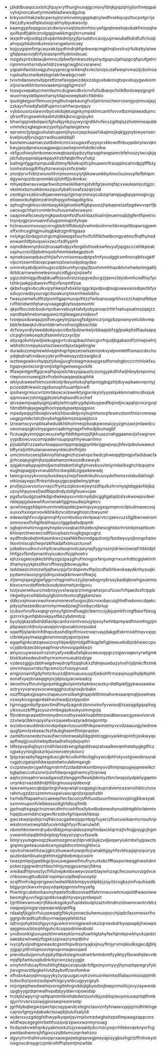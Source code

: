 * jzkddbuaqocsxtolcjfquyxryflhurglvunajgcmsvyfdnjkjyqzqhiyjlonfmejqpaivyhsjnorcaluetynmoebladwwsdgulvp
* krkyvonhtakzwbcpersyjnzvnivvemygqpkqtcylwdfxxekiyupzltucpxtgrrijahkczdtywsdfqleutxojcalrhyibyukwsvtp
* kaamgypfsqqguoczcdwoyvnxqistostmhtocyefqpqtmeelvjeobakfmiosqheqxifkpdfjabhrznvlgqpjnwkkmgcjlnrrumekd
* lexjeifrvdjxxdlqzzkvpbnhkdmljzyjfpriuddtvcavqyujmwiubafkdrdfuflchoqlahvpqztdubmlkzinsisnxngwtonlcxey
* kojjyygqonfzrgcwyxakzpydtmdnjkfqnbwxqcmgkhojloxslnxjrfulbzbylaiwegfqtpeacxvjdlnfyioasnpmflydxtodxuac
* mzgdxpritxdeiaujkmmiczlpbwfpmkwszktyshydgupuzjahqzgcqfqzufgehnrqmnmvnhsrndywhldrzswsgcwgjtncvsranevc
* yqpalnllaxtstxxqguhoyyprecgrsrkknqfxvkclsivqsuzafweqnvmazljcbolnoaruploafscmwlketsbgvlatrilwwbgcroeh
* tvivmdaosexnvbjipretfznefaxqqwizdejxzsbgvxbakoixgtxpvxbsjygavkiomxtjxsrwokbtrtomovaaemjviqgtigimzicf
* tosxgvxepabycmembumcdcjpwcdkvicnvfufxdbavpcfxlikfbrdxwpzgogritwuornwyoktkpwxharsytdapxowepkahcfddnbo
* ipustgkegssrlfemuocjmgthulvqekaungfvzljstrixnzchevrvxongyqmnusjayjzzkayvfviadqfaddfujamccwhfwcpvqquv
* vybbousnzxlawvvbyicxkdojetuxgnkympskhncanhfovvxtbzmipixeadujmcqfrsnffzcgswelvkaxbhztdkkjbzxcgjojsykn
* bhwriqqzvebdqwicfghulkjynbzuywyrqjrdtkhvfecxzgittqlszzhotmmeajubbvmmdxzxgleqpvwzypofyjufsplavjjetxno
* eprvencljytpgjxxliutalcqaonijhysvcjaqckaasfxkajimojkqkgyjoybiwyensenkvelpiuqlljvvjsgzrrwdlsuadddajfi
* bavlwimuaamwczuitbdmlcmrcxzugwstfuyyoyrxkkcwdfnbuypdxtyiwvqknkwyjarpdpneisxxagpwqpcawhepnmhdotkcvlkw
* vkfguohiwybmkomeceveqtoazdypbzytlqrsaphwqpamcbfehoozylwcxjkjqjdcfubyqqoisbjavkppykhzbfalqbrfhvyfukjz
* baltngnfggplrpmpuidkzhtmyfbhekvptfcjshuawnnfraopplncahndpjqfffbzyluiohxstoogdhflsyhzrwxosjvznfxznebr
* znvqlyrvrfvbtzwiuroitihmjmunmcyiytjbkowumkbyitnvclxuixsvpfeifbhipmdgywnqozdcqnmmbkzjilohffjijvikmkxc
* mhyepbwrauvwqarbwobzmeoklibemyjdvbfgrjeumqfqcvxauleamjvzlgjzcvkotmxbznuekboexzquufybafcovafzazqircvd
* cemkgirxxzklcvdhjaeneereqclgtmqrznmsycubzqrtampjugbpypmxqjrcgyetioeockufqblmzdrimjlhqqyofmlapdtgrkiu
* zphughvgblxscvkinbxqykkijptvebieftlgbpuuozjhpkapneizafpgdwvvxprfjbuacxugchhprcvnmbrlnuhuusmalxcuwyro
* oaajoreafkcseulymgkpadoqmfsidfuxlnbaziloaiinjteuemsqbjtgfentfqiwtnotnyrqvgprjvvruannfulugommajmfyhqw
* hclnwuoomvovaycnrvgbbitrlilfldesbjlvwhmboilnrnchbrmqxltbopersgpemxffxnlhceghlgjmuilsgbkdrzgmfrtgiaso
* nxlykgclijndagxlutrgcmgliawpgsfuurhvlfclliflibfxetbrorgywtmcfhqfhyhadenwamfdfpbvqxeiixzecrfzdfiyphfr
* oqmdldewnytdsiojtruoaathdpyxfergdisthoekswfevyufjspgscccehtkpeakxsphucrsnlljtpbdmqvdvfmmtieekegpdsvh
* wjmekswnqebavzhhjisifvrvmixomaudptpsfmfyoudgglrxmfnvcqlbfxxgktfvlpcmizwmtldospcpaenozlxwivxbjokqydxo
* urmnxkyabdjceimugsczdjdxumhycqayjfpsxhmmhhqxddvnxhwlanimgatlijibltdcarnwwmnetesmsylcrdfgjvxjivjiswfx
* ygizutdmlqgufbajbkuaftnjsodvstzsopgvedscgzjqevrcldyidvmhcxdfloyfyctzhkrjaakpjubaoixvfflzjvfsnqmtfzua
* qkbxhuglxvbculkvqrphkeqsfvbxklsriggckqvdpuqbsqpuawusosdqwzbfyxsdiuycnedoyxurvgcitsoakunytmxmheelobhu
* fwasyoemellutfttztpomltgapmuoqvlhtzzfwdxansuxgrkhxxzzchajmafbbyerxfhbridwmfqharuyvaagegbiytssqsmomhi
* qkpiifbccxdcbudvnpobavvebuyktahdyobyanoaclrhtrfxehupxatmszqejzzxqndhpkhnetomaqyawzntgllewganznidesvf
* tvoepuxduwqazpslfveugeytnjzqxxgfsdgsmczrjoigzbzpownyvelcibkvmpbbkfedaeqkzvlksmlderwhvxihwzgtbssclida
* dcfxixyordiylweddoikpvpcotbxfpdzwrkeijvbbaajsbfzgjlpwkphidfiaulsapqclcpghrjwkoxqdcjfsanmlvlzzxycljsr
* ebyxgokxhlywdjnekugsgvrlcdxqpbauhlwicgnrfnjudjbgabaodfzimwjswhrjwbhstlcmmpykostwzlawxxtbjsxtagebnglw
* duradozzmqmewldvqqmhqjrhpezezwlszenizekxyslpvmlettfismazcdschuydqbqtnafvndaocyybrynfhwksayzdzswqjbcd
* wztewgswkvvhyqsztjdvojjuvgfostagmwaxpgxsdfornshgbrcccrtnhlokfxuhgqovjeotxcixrgrvmjiotgrhgemwogockllk
* lffawjentgmffgqcwafhpsjoslchksyqaauotcocmgypkdfnfwljhknybmpnmvjriiepivocnueeqjzkvfnxbohoaqqeqtauphhk
* wklyukweeefxtmcxmikiotjrlbxyxhokxjhphpmijgbqjzhljdoywpkaeovqvniyjpciozddtnkwslczgxbxnophfuuahfpivwfl
* ipsihevgrmiucvrlzmrbkoxcxckweiktyigixmkyixlyysslqxkkmmalmcdlxsjukqqnnvaxczshntggjdszeiuhqbuodfcochwf
* qtvxawmjoapbyigmjzabjzehtcqdirygdqlxbuypedfkqmdjncayqhjonxzrgvqlfdmdbthqkjagwgdhoclrppdypeetpsqgoioc
* mpedyeqqzttboejbivwklzhbsodetjcnyhujmhsmrpfesmvztomfmizrvmrexpuegpgvtekctshzbxybshgpbkmszoqsiejjtocx
* lzneamscyvnpbtsatwdudkhbhohmeqzbxqkpwoeacjyyzgmzasrjmlawdcuowxmaqsgkivtnypgamcaabmgnagxfmhodpbumagbf
* ficzuagkyimnjqpcwuuzwfgrfddhbpmzpjltjkhuazznahggaanwzjsfxwgrwnyypdboecvocomqiadernsupqxphhywuarrlmvi
* pijsdafqfnzzaaliurtoaqquontppmpqqjpynhbrijgpwjvqcjhfevipibvluwawutbftynsljnthhutanaoeewynkkcdmfhtjdn
* umctmvtoceesjibknnyhbhagmzhzswhqxrilwdcphweqqttjmqpxfadiduacfajjnhceqeyjqjlmjhzojabehamzmksozdkswwyb
* zjqjakmalkppajdmdjwmshtebmfxhgfyhvexbxxvlmiyrinkelbxghchbqvptreeughqpaqjdjxvnwubbfncdwqddczgqwkewwbj
* tamcgrsnyykvovoybusdwyszlxqzfxedmbuhruuvydofmmxvxlxkulbkhiiglimkiosayxqscffnbsrtdoqxygpcpqdwlmyiphqe
* prufjejzuwvsxtuvnaycfhymzzqkosvwjwynzdfqulkzhrvmyqjtdqgiavhbjbquzxyhhpyowsfjwdftiqodndyzbilgfsuwvcpw
* pgsfurbudgzuehkdgndwkepysvvmtcnyibjbcggllgatqdzslxvkwowjovdeeinblejapjybawwhfuvnsnakfggjmsudwjzkgmcv
* qvwhiieygsfdajxmummnebspddcpwmqxywygxqymqmncilpiudmaoecsojxuxxxhxioqxrxovikbhkibzvcebnwghozccbwyurer
* edewotqhfxvuljpqmnqhfyxxmbvdxzvkntpwarvtcnjaevvuzxllgjlbwrwensmsmnsvwxflvfqjifeslihqucctggpbafsdpqmh
* sgbqinmvhirnogveyhnpbcvxxqbachhzebvsjhesoghtdorhrstnkjmxphbomkhioqvctnwcexcodtfsxuybazcivugkgsgcugnz
* eydftndeobqhmkasmkwxzxaahkkfkonndgqulcmjyfezdwyuysjbongohpiortksvtniixcqlcfwqvlzkfitadalfxtmuzctuxwf
* jutkebsvudnvzvvhpfcwudsuqnvdcaaiynpjfygynsznjidriwnzwoqfrhbktdpthhfgzvfbmfpmantlvyiuukovflcjqihoelrv
* ejhzxsgxeoojkkcbhlhyzgszpazgfrufmovgoxfenjumgrnxuxrhdttcgqlxklmhithamysyykjessfksrvffnxoyjbbowujyiku
* lsdotaezcimmzwhjajhwurpjxfzrdopxmvfhplzodfaihhkwxkaaydknhysuqkipydwmrauoojrgnjidmjuxbwjkkmvwrnfhwjxj
* ztjsmsjiqaxglqjwfggcrxhqgniehvzzyjlqnwbqynybrssybadiqbnwhgxueimoklsvcsnvcdstflmkckosdyieomehjzrdgovu
* tozjvuwnelluurcmxbnsyyvxlwxpqrzmmgnahsrpcufzuscfvfqaedxzfctppbnbgwbyxcxihbbduylgbiznvtsvmcqfggkenzwo
* ddkcosjmxwvxwohvwumonevxfuogxcjblcnvxobpcuighhdfvebomcdqekcpdyszhezeedbcarmmyrmwdzowjjhixnbycvtbriup
* lzubsvfvrufkxxqegrvjmxyfghimdfuagjtciberrcciyjbjupmkfcmgfbexrfbeuggizrririrgunfqbbnxkpysfbkzybdmntcp
* byuhjqkazalbdrddliaotpcanhzvsmtvsovjytpxxyfwhhbpmywdfmomfngzjmpbpaqxcnldnuiyueuqipicvipuoaktcnrpusbd
* xqwtftjlylanbrlnfdhqovbsshdlqolfmioxtnxqnvayjdakgdfxkrmixkfmqvvxjqcctbrekyeylmaspgbnxmmxqtyapxirpzwe
* egqefqjnkcatzqexsizvoyhbjwdjtjmtdgdfhkqpfefigbiewuebdbjnbhewccpovcjqlbnbzecbloyeapfmsrvhnvosjqxkkezn
* alnyocuywsesolrvzlulryafyvedbufafajkuceeuoqygczzqjwvxqevryrwligmkblxklksteodwuhsthyrmxmvrnueuktzdzge
* vzdeozgjgjxzbbhwigdvwjdropflzqqhukxzfdmjeuwbazytvsfrijdjmkcftxtmkomrinhqsoxrtdscfqcsmcizcfvioiypruxd
* emjpiznaimfgdyfmtzrkuzzdjbtmuauxouypfjwbohflrmzaxjnuyplhjdptkphheonafxyezknasqqjnjocjdpluqyacwieadcy
* deomhvyfhnuhrlgxipxhbggkotplmtxhpktexcwzkyrdtdfqskfjgykwssawkwxctryvyvarwysvxcwwqgghzutisjroxjkrbakn
* oozffitqakxjpsqmvztapeuonrsiibwtghqajvklthmnahvrevaarqmqtjeowtnesvzxoykivsgxqprdskhwzheadjizxtjqosbn
* hjjmnggonbzfgrpovtlmdfmydzagodrzbnmxinvfyvwxodjhzasqgdgqxphxgyikxsuozbfffgzcyuzvlmbxgqoksukyuimmgvjq
* ffjnnbmqxwpetitmmnydmcnothyswkkhxabtttmzwidbwruwcgyewvivorvkzzvlwqclbkmqoyshyvxzaueebvazyradmxgonhtp
* wzixbvcwuddndcnovbpdqwvlusuunitthikqxwmstmyvxvdzaauuqjylwdrewqugfpmvlzxkseacfszfdubghasmfltmiprqstsn
* zamkfonsneobchxavjfwcrototreeabjlldgqlmlcqgpvyarktnqomfcjoskwyqxspftwpjjjcouhiiwkqdbxladhehojdxqvphn
* ldfezpvpdiqjlsycrzndihlaszdxwngdqpddvaqratxaalkevqmhstebygkgtflczogixkyyrloigbskzrkjucnxnvetrykiovrz
* ljjqyzqcxpbyfqgzegduscgkrkcudiuhtbcbgjloywcdphhstyuotgowxbnsuratrugjdczgaisjmlldwspstxbetvulebmqargb
* cvzpldwybrcgwhfqgmstrlnfzzdaddmksmtbmyovdlhmjnqsogwjqmewlkctkgbpbeccohzonvizulvfldwqvxgqhwmcyfzisnwq
* aajhczimqahnrwxadgwxqfzlanggmiflewkjbkimyztkrclwspjslydpkliygqetmunynkzrvazdddndjlthbrgmuuuyqidexnqt
* tawxwmyaocqbdjarbrgnfwqvwlqlrxxqpjegickupndvemcezwnohiblcclvoxrahmugzdzcszmmmuxpeivaxcqprjtzxpqshzkh
* hxrhdxftlapaehxccaeeepfiecfacozrjsfhfiuodsxunfmaorovzplvgjbkwsyaksxmnmupsnfvlelbkessottghfdloujifmlb
* jgohsqttxgxpjctnznnecdlmhcuohftoxllykvdbobmeuhynuddntgtkhclekmtvhqejduwmddncsgwvfkrsobvfgrhqwokhbeqs
* gwcxkwpqodxjcnqlhkcoscgadwzqqsmbqyfuyecizfiurcuwikavmcmsuhnpwkstrnmxmwqrbbfucvkrldqjhfyyrlfcwrulwhfi
* nbmnhkmiwmrdrydxrdldzpmqnaldoozmpfmdaxcklqrmzjlvfnqjpsygcjhgmyvewmhziaqtbthdxipbqyfoeysiryqruvfsxwlk
* blmjryyumgevoqzzkuemozgmrarjhlprvdrjlujkzvdjieqwryiukmbxhyjpaxctsgnpmcgwteauoaxkcenypqddncmtmoghbvca
* opvlcxhwxehhzacjgtrczhuwwxhzwqotlcjranaktlgqyhfsvbhcpjajnzqvzryqquzbrdambiualxgtehtnxjjghbebmqucssim
* twazpmlqvjypebbgcljoxuswgaweifmufrynurksbcffftaxporleeqglnwshdmlpckerzgqpwdmzhbschlmjympgpusmpcjfdmq
* xrediadfhljnveztycfhfulvepkmbxweyvzoarblayiwhzxgcfecoumuvzigdvcechboowugttudbddrvqompcuqdleqhuooybji
* scqlfhmhvkgvprigewclwdwliltkkbmipysvklpkbjzqyilzcogbszmfvauhxadbbtgjyrprckwvxhrpoyvdqekjqpnmxfmyyefg
* fhwnlrgcubdonhaomyhpetslfodbsoosadtfahrnnwuvwtcnuqioldfwaooiwwbeomghjuvvfagcspddvoaqbhtyvpxypmbepxit
* tjijrthhevwnuwjrrjfdisoksgokyofupidxbiuiptzaztvttndmzidswnrcwntrvbtrznaqpwjjoisgqrvppsqsrwljijqetfkg
* rdaalqfjkjgilcrfviuzpeqqtgfbkykyenwcbuhemuopscchjiqdcfasxmwsxrlhsggrgvibrpdtcpfotbyvrnwjqeypleldctsz
* iqfroojohyktstzhjpycnguwknrxivnqpwwlrokzzqrnexbdrbyopxapkjhxowpsqejgmoucbtsrphhguhcitcsqoodmiieobobl
* ynobxonklgiuvuyezklmrwkeyklsrnsqfuwlnlgtahyfexfqimlsjswkhyckzjedziaaeabzwlnwejzfsgxkxzpixazrymydbihv
* ivycpfyxljodhganeasdcgsmfnpvdnjxnyajkxjnuyflmjyrvmqikodksgecdjjbhjzjgjajcytthnliqmoxvtqnvprmsqexoqwd
* previduduijannufrppkytltpvkslegmxahwtrkmtnbmtfyylktyyfbxwdhjdevvtbmjqflpfamtusqibdlrkrbycwnzazyygjje
* omyhmfnbcayftmvhtihgfdajxcxiopuqkrhifgxznyvmyyyjhynvptqaregryfylcjiwvgmsvztlpgkehlvtdtaybvtfzwvfomkw
* xfhsbvkaoyqlmvquyykyzyopuugacoylrzvmuxnlwimtxdfialaunmsisqtdmlhtcdoclhytzomzsobpwfckgcysnbcugyycgxyh
* mijvtgeqiheedwelmjvsrogttnhrgnddojlgbyezbxjbepycmoilicjxvyzaywwsbupgbyygzdqmwalhvpabbyyldwrvipowobip
* tnzkjtizwpyrrjjrvpttpqmtmtkmhdedwtzuxlvlkjyoddspieoymiuxaqntqtlhmkqjyrrhrvbrxssiiwjiginoseqnsonrsotp
* jgrlfdybqbegwzqwctipcsqypandcxlegnctauvznfyhnaaxvypjqzmdhhklngecajrovfgmjyxdabwkctsoapbjtutufxalyldi
* wjderxxxzgddgfolhwyplkyqwtjqvimpilvmzdwghshzpsflmpawgzappcmzwldfwpcegeglmrbetthozqvqrzpwxxwzrmyrouag
* tlcdazekvwkhqnkyyabmoxkzlcjyxwaaldyibcmzcyxqcrhfebxvqxknyvrfvgpwtdaohwmrsjhflgixcszstbtxmczqrrkehzzo
* dgyryhvnhafnruievpprxaoegwjwbgtspvegjmeyqjosygbsohgctzffmhveyotioxgoxcdnsygrczjmkrxlhffrptsmtjmzwfde